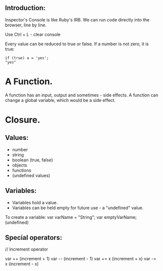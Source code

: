 ## Introduction:

Inspector's Console is like Ruby's IRB. We can run code directly into the browser, line by line.

Use Ctrl + L - clear console

Every value can be reduced to true or false. If a number is not zero, it is true:

    if (true) a = 'yes';
    "yes"

# A Function.
A function has an input, output and sometimes - side effects. A function can change a global variable, which would be a side effect.

# Closure.


## Values:
- number
- string
- boolean (true, false)
- objects
- functions
- (undefined values)


## Variables:
- Variables hold a value.
- Variables can be held empty for future use - a "undefined" value.

To create a variable:
var varName = "String";
var emptyVarName; (undefined)

## Special operators:
// Increment operator

var ++ (increment + 1)
var -- (increment - 1)
var += x (increment + x)
var -= x (increment - x)

